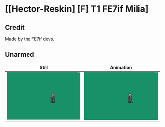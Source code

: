 # [\[Hector-Reskin\] \[F\] T1 FE7if Milia]

## Credit

Made by the FE7if devs.

## Unarmed

| Still | Animation |
| :---: | :-------: |
| ![Unarmed still](./Unarmed_000.png) | ![Unarmed animation](./Unarmed.gif) |
